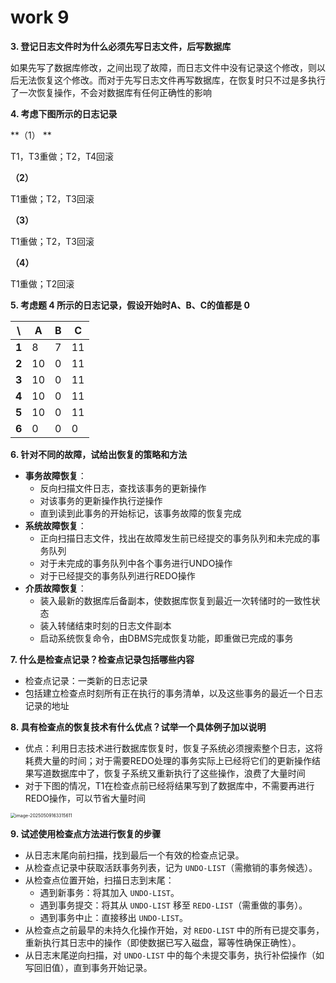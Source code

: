 # work 9

**3. 登记日志文件时为什么必须先写日志文件，后写数据库**

如果先写了数据库修改，之间出现了故障，而日志文件中没有记录这个修改，则以后无法恢复这个修改。而对于先写日志文件再写数据库，在恢复时只不过是多执行了一次恢复操作，不会对数据库有任何正确性的影响

**4. 考虑下图所示的日志记录**

**（1） **

T1，T3重做；T2，T4回滚

**（2）**

T1重做；T2，T3回滚

**（3）**

T1重做；T2，T3回滚

**（4）**

T1重做；T2回滚

**5. 考虑题 4 所示的日志记录，假设开始时A、B、C的值都是 0**

| \\    | A    | B    | C    |
| ----- | ---- | ---- | ---- |
| **1** | 8    | 7    | 11   |
| **2** | 10   | 0    | 11   |
| **3** | 10   | 0    | 11   |
| **4** | 10   | 0    | 11   |
| **5** | 10   | 0    | 11   |
| **6** | 0    | 0    | 0    |

**6. 针对不同的故障，试给出恢复的策略和方法**

- **事务故障恢复**：
	- 反向扫描文件日志，查找该事务的更新操作
	- 对该事务的更新操作执行逆操作
	- 直到读到此事务的开始标记，该事务故障的恢复完成
- **系统故障恢复**：
	- 正向扫描日志文件，找出在故障发生前已经提交的事务队列和未完成的事务队列
	- 对于未完成的事务队列中各个事务进行UNDO操作
	- 对于已经提交的事务队列进行REDO操作
- **介质故障恢复**：
	- 装入最新的数据库后备副本，使数据库恢复到最近一次转储时的一致性状态
	- 装入转储结束时刻的日志文件副本
	- 启动系统恢复命令，由DBMS完成恢复功能，即重做已完成的事务

**7. 什么是检查点记录？检查点记录包括哪些内容**

- 检查点记录：一类新的日志记录
- 包括建立检查点时刻所有正在执行的事务清单，以及这些事务的最近一个日志记录的地址

**8. 具有检查点的恢复技术有什么优点？试举一个具体例子加以说明**

- 优点：利用日志技术进行数据库恢复时，恢复子系统必须搜索整个日志，这将耗费大量的时间；对于需要REDO处理的事务实际上已经将它们的更新操作结果写道数据库中了，恢复子系统又重新执行了这些操作，浪费了大量时间
- 对于下图的情况，T1在检查点前已经将结果写到了数据库中，不需要再进行REDO操作，可以节省大量时间

<img src="C:\Users\12298\AppData\Roaming\Typora\typora-user-images\image-20250509163315611.png" alt="image-20250509163315611" style="zoom:50%;" />

**9. 试述使用检查点方法进行恢复的步骤**

- 从日志末尾向前扫描，找到最后一个有效的检查点记录。
- 从检查点记录中获取活跃事务列表，记为 `UNDO-LIST`（需撤销的事务候选）。
- 从检查点位置开始，扫描日志到末尾：
	- 遇到新事务：将其加入 `UNDO-LIST`。
	- 遇到事务提交：将其从 `UNDO-LIST` 移至 `REDO-LIST`（需重做的事务）。
	- 遇到事务中止：直接移出 `UNDO-LIST`。
- 从检查点之前最早的未持久化操作开始，对 `REDO-LIST` 中的所有已提交事务，重新执行其日志中的操作（即使数据已写入磁盘，幂等性确保正确性）。
- 从日志末尾逆向扫描，对 `UNDO-LIST` 中的每个未提交事务，执行补偿操作（如写回旧值），直到事务开始记录。